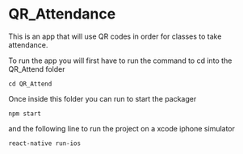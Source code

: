 # QR_Attendance

This is an app that will use QR codes in order for classes to take attendance.

To run the app you will first have to run the command to cd into the QR_Attend folder

``` cd QR_Attend ```

Once inside this folder you can run to start the packager

``` npm start ```

and the following line to run the project on a xcode iphone simulator

``` react-native run-ios ```
